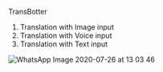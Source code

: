  TransBotter
 
 1) Translation with Image input 
 2) Translation with Voice input
 3) Translation with Text input
 
![WhatsApp Image 2020-07-26 at 13 03 46](https://user-images.githubusercontent.com/59865047/88474040-cfd63500-cf40-11ea-8d4e-1d59820040c3.jpeg)
